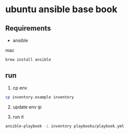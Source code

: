 # ubuntu ansible base book

## Requirements

- ansible

mac

```bash
brew install ansible
```

## run

1. cp env

```bash
cp inventory.example inventory
```

2. update env ip

3. run it

```bash
ansible-playbook -i inventory playbooks/playbook.yml
```
